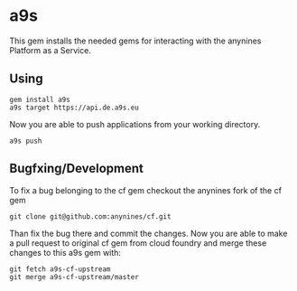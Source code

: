 # a9s

This gem installs the needed gems for interacting with the anynines Platform as a Service.

## Using

```
gem install a9s
a9s target https://api.de.a9s.eu
```

Now you are able to push applications from your working directory.

```
a9s push
```

## Bugfxing/Development

To fix a bug belonging to the cf gem checkout the anynines fork of the cf gem

```
git clone git@github.com:anynines/cf.git
```

Than fix the bug there and commit the changes. Now you are able to make a pull request to original cf gem from cloud foundry and merge these changes to this a9s gem with:

```
git fetch a9s-cf-upstream
git merge a9s-cf-upstream/master
```






